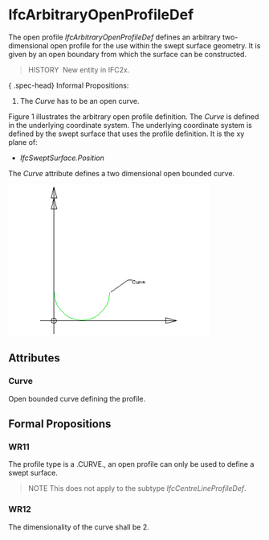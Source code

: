 # IfcArbitraryOpenProfileDef

The open profile _IfcArbitraryOpenProfileDef_ defines an arbitrary two-dimensional open profile for the use within the swept surface geometry. It is given by an open boundary from which the surface can be constructed.

> HISTORY&nbsp; New entity in IFC2x.

{ .spec-head}
Informal Propositions:

1. The _Curve_ has to be an open curve.

Figure 1 illustrates the arbitrary open profile definition. The _Curve_ is defined in the underlying coordinate system. The underlying coordinate system is defined by the swept surface that uses the profile definition. It is the xy plane of:

* _IfcSweptSurface.Position_

The _Curve_ attribute defines a two dimensional open bounded curve.

!["arbitrary profile without boundaries"](../../../../figures/ifcarbitraryprofiledef-layout3.gif "Figure 1 &mdash; Arbitrary open profile")

## Attributes

### Curve
Open bounded curve defining the profile.

## Formal Propositions

### WR11
The profile type is a .CURVE., an open profile can only be used to define a swept surface.
> NOTE This does not apply to the subtype _IfcCentreLineProfileDef_.

### WR12
The dimensionality of the curve shall be 2.

